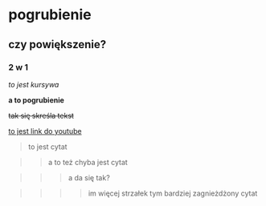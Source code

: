 # pogrubienie
## czy powiększenie?
### 2 w 1

*to jest kursywa*

**a to pogrubienie**

~~tak się skreśla tekst~~

[to jest link do youtube]([https://www.youtube.com/](https://www.youtube.com/watch?v=dQw4w9WgXcQ&list=RDdQw4w9WgXcQ&start_radio=1) "youtube.com")

> to jest cytat

>> a to też chyba jest cytat

>>> a da się tak?

>>>> im więcej strzałek tym bardziej zagnieżdżony cytat
